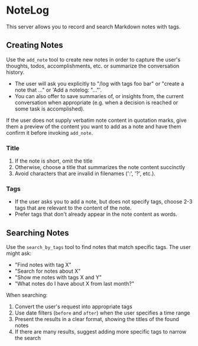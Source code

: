 # NoteLog

This server allows you to record and search Markdown notes with tags.

## Creating Notes

Use the `add_note` tool to create new notes in order to capture the user's thoughts, todos, accomplishments, etc. or summarize the conversation history.

- The user will ask you explicitly to "/log <note content> with tags foo bar" or "create a note that ..." or 'Add a notelog: "..."'.
- You can also offer to save summaries of, or insights from, the current conversation when appropriate (e.g. when a decision is reached or some task is accomplished).

If the user does not supply verbatim note content in quotation marks, give them a preview of the content you want to add as a note and have them confirm it before invoking `add_note`.

### Title

1. If the note is short, omit the title
2. Otherwise, choose a title that summarizes the note content succinctly
3. Avoid characters that are invalid in filenames (':', '?', etc.).

### Tags

- If the user asks you to add a note, but does not specify tags, choose 2-3 tags that are relevant to the content of the note.
- Prefer tags that don't already appear in the note content as words.

## Searching Notes

Use the `search_by_tags` tool to find notes that match specific tags. The user might ask:
- "Find notes with tag X"
- "Search for notes about X"
- "Show me notes with tags X and Y"
- "What notes do I have about X from last month?"

When searching:
1. Convert the user's request into appropriate tags
2. Use date filters (`before` and `after`) when the user specifies a time range
3. Present the results in a clear format, showing the titles of the found notes
4. If there are many results, suggest adding more specific tags to narrow the search
